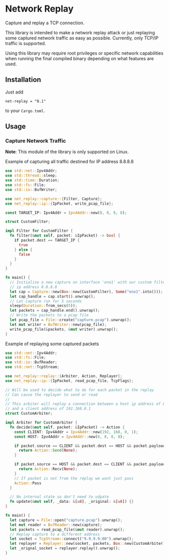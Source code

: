 # Network Replay
Capture and replay a TCP connection.

This library is intended to make a network replay attack or just replaying some captured network traffic as easy as
possible. Currently, only TCP/IP traffic is supported.

Using this library may require root privileges or specific network capabilities when running the final compiled binary
depending on what features are used.

## Installation
Just add
```
net-replay = "0.1"
```
to your `Cargo.toml`.

## Usage

### Capture Network Traffic
**Note**: This module of the library is only supported on Linux.

Example of capturing all traffic destined for IP address 8.8.8.8

```rs
use std::net::Ipv4Addr;
use std::thread::sleep;
use std::time::Duration;
use std::fs::File;
use std::io::BufWriter;

use net_replay::capture::{Filter, Capture};
use net_replay::ip::{IpPacket, write_pcap_file};

const TARGET_IP: Ipv4Addr = Ipv4Addr::new(8, 8, 8, 8);

struct CustomFilter;

impl Filter for CustomFilter {
  fn filter(&mut self, packet: &IpPacket) -> bool {
    if packet.dest == TARGET_IP {
      true
    } else {
      false
    }
  }
}

fn main() {
  // Initialize a new capture on interface 'eno1' with our custom filter that will only keep packets destined for
  // ip address 8.8.8.8
  let cap = Capture::new(Box::new(CustomFilter), Some("eno1".into()));
  let cap_handle = cap.start().unwrap();
  // Let capture run for 5 seconds
  sleep(Duration::from_secs(5));
  let packets = cap_handle.end().unwrap();
  // Write the packets to a pcap file
  let pcap_file = File::create("capture.pcap").unwrap();
  let mut writer = BufWriter::new(pcap_file);
  write_pcap_file(&packets, &mut writer).unwrap();
}
```

Example of replaying some captured packets

```rs
use std::net::Ipv4Addr;
use std::fs::File;
use std::io::BufReader;
use std::net::TcpStream;

use net_replay::replay::{Arbiter, Action, Replayer};
use net_replay::ip::{IpPacket, read_pcap_file, TcpFlags};

// Will be used to decide what to do for each packet in the replay
// Can cause the replayer to send or read
//
// This arbiter will replay a connection between a host ip address of 8.8.8.8
// and a client address of 192.168.0.1
struct CustomArbiter;

impl Arbiter for CustomArbiter {
  fn decide(&mut self, packet: &IpPacket) -> Action {
    const CLIENT: Ipv4Addr = Ipv4Addr::new(192, 168, 0, 1);
    const HOST: Ipv4Addr = Ipv4Addr::new(8, 8, 8, 8);

    if packet.source == CLIENT && packet.dest == HOST && packet.payload.flags.contains(TcpFlags::PSH) {
      return Action::Send(None);
    }

    if packet.source == HOST && packet.dest == CLIENT && packet.payload.flags.contains(TcpFlags::PSH) {
      return Action::Recv(None);
    }
    // If packet is not from the replay we want just pass
    Action::Pass
  }

  // No internal state so don't need to udpate
  fn update(&mut self, _data: &[u8], _original: &[u8]) {}
}

fn main() {
  let capture = File::open("capture.pcap").unwrap();
  let mut reader = BufReader::new(capture);
  let packets = read_pcap_file(&mut reader).unwrap();
  // Replay capture to a different address
  let socket = TcpStream::connect("9.9.9.9:80").unwrap();
  let replayer = Replayer::new(socket, packets, Box::new(CustomArbiter));
  let _orignal_socket = replayer.replay().unwrap();
}
```
